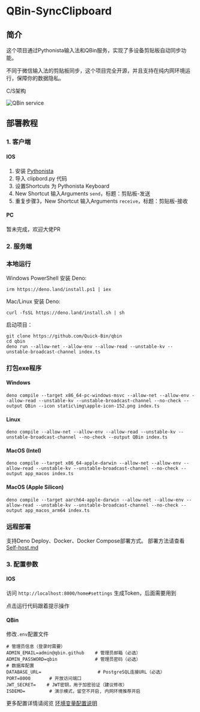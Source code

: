 # QBin-SyncClipboard

## 简介
这个项目通过Pythonista输入法和QBin服务，实现了多设备剪贴板自动同步功能。

不同于微信输入法的剪贴板同步，这个项目完全开源，并且支持在纯内网环境运行，保障你的数据隐私。

C/S架构

![QBin service](https://s3.tebi.io/lite/clipboard-service.svg)

## 部署教程

### 1. 客户端

#### IOS 
1. 安装 [Pythonista](https://apps.apple.com/tw/app/pythonista-3/id1085978097)
2. 导入 clipbord.py 代码
3. 设置Shortcuts 为 Pythonista Keyboard
4. New Shortcut 输入Arguments `send`，标题：剪贴板-发送
5. 重复步骤3，New Shortcut 输入Arguments `receive`，标题：剪贴板-接收

#### PC
暂未完成，欢迎大佬PR

### 2. 服务端
### 本地运行

Windows PowerShell 安装 Deno:
```
irm https://deno.land/install.ps1 | iex
```

Mac/Linux 安装 Deno:
```
curl -fsSL https://deno.land/install.sh | sh
```

启动项目：
```
git clone https://github.com/Quick-Bin/qbin
cd qbin
deno run --allow-net --allow-env --allow-read --unstable-kv --unstable-broadcast-channel index.ts
```

### 打包exe程序

#### Windows
```  --no-terminal
deno compile --target x86_64-pc-windows-msvc --allow-net --allow-env --allow-read --unstable-kv --unstable-broadcast-channel --no-check --output QBin --icon static\img\apple-icon-152.png index.ts
```

#### Linux
```
deno compile --allow-net --allow-env --allow-read --unstable-kv --unstable-broadcast-channel --no-check --output QBin index.ts
```

#### MacOS (Intel)
```
deno compile --target x86_64-apple-darwin --allow-net --allow-env --allow-read --unstable-kv --unstable-broadcast-channel --no-check --output app_macos index.ts
```

#### MacOS (Apple Silicon)
```
deno compile --target aarch64-apple-darwin --allow-net --allow-env --allow-read --unstable-kv --unstable-broadcast-channel --no-check --output app_macos_arm64 index.ts
```

### 远程部署
支持Deno Deploy、Docker、Docker Compose部署方式。
部署方法请查看 [Self-host.md](https://github.com/Quick-Bin/qbin/blob/main/Docs/self-host.md)

### 3. 配置参数
#### IOS
访问 `http://localhost:8000/home#settings` 生成Token，后面需要用到

点击运行代码跟着提示操作

#### QBin
修改`.env`配置文件
```
# 管理员信息（登录时需要）
ADMIN_EMAIL=admin@qbin.github    # 管理员邮箱（必选）
ADMIN_PASSWORD=qbin              # 管理员密码（必选）
# 数据库配置
DATABASE_URL=					  # PostgreSQL连接URL（必选）
PORT=8000       # 开放访问端口
JWT_SECRET=    # JWT密钥，用于加密验证（建议修改）
ISDEMO=			# 演示模式，留空不开启, 内网环境推荐开启
```
更多配置详情请阅览 [环境变量配置说明](https://github.com/Quick-Bin/qbin/blob/main/Docs/self-host.md#%EF%B8%8F-%E7%8E%AF%E5%A2%83%E5%8F%98%E9%87%8F%E9%85%8D%E7%BD%AE%E8%AF%B4%E6%98%8E)

